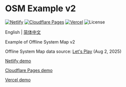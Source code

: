# OSM Example v2
[![Netlify](http://img.shields.io/netlify/2061d03f-6bf3-4e0d-aa5f-f48949feaaa2?style=flat-square&logo=netlify&logoColor=white&label=Netlify)](//mtr-osm-example-v2.netlify.app)
[![Cloudflare Pages](https://badge.gteh.top/?url=http%3A%2F%2Fmtr-osm-example-v1.pages.dev&style=flat-square&logo=cloudflare&name=Cloudflare+Pages&logoColor=white)](//mtr-osm-example-v2.pages.dev)
[![Vercel](https://badge.gteh.top/vercel/mtr-osm-example-v2?style=flat-square&name=Vercel)](//mtr-osm-example-v2.vercel.app)
![License](https://img.shields.io/badge/License-MIT-blue?style=flat-square)

English | [简体中文](//github.com/MTR-Offline-System-Map/example-v2/blob/main/README.zh-Hans.md)

Example of Offline System Map v2

Offline System Map data source: [Let's Play](//letsplay.minecrafttransitrailway.com/system-map/) (Aug 2, 2025)

[Netlify demo](//mtr-osm-example-v2.netlify.app/)

[Cloudflare Pages demo](//mtr-osm-example-v2.pages.dev)

[Vercel demo](https://mtr-osm-example-v2.pages.dev/)